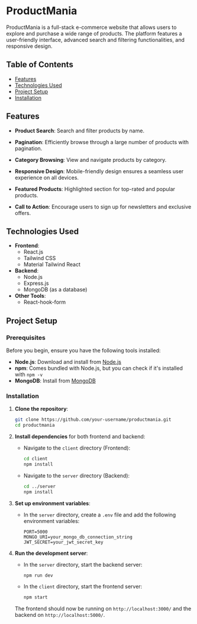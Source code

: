 # ProductMania

ProductMania is a full-stack e-commerce website that allows users to explore and purchase a wide range of products. The platform features a user-friendly interface, advanced search and filtering functionalities, and responsive design.

## Table of Contents

- [Features](#features)
- [Technologies Used](#technologies-used)
- [Project Setup](#project-setup)
- [Installation](#installation)


## Features

- **Product Search**: Search and filter products by name.
- **Pagination**: Efficiently browse through a large number of products with pagination.
- **Category Browsing**: View and navigate products by category.
- **Responsive Design**: Mobile-friendly design ensures a seamless user experience on all devices.
- **Featured Products**: Highlighted section for top-rated and popular products.

- **Call to Action**: Encourage users to sign up for newsletters and exclusive offers.

## Technologies Used

- **Frontend**:
  - React.js
  - Tailwind CSS
  - Material Tailwind React
- **Backend**:
  - Node.js
  - Express.js
  - MongoDB (as a database)
- **Other Tools**:
  - React-hook-form

## Project Setup

### Prerequisites

Before you begin, ensure you have the following tools installed:

- **Node.js**: Download and install from [Node.js](https://nodejs.org/)
- **npm**: Comes bundled with Node.js, but you can check if it's installed with `npm -v`
- **MongoDB**: Install from [MongoDB](https://www.mongodb.com/try/download/community)

### Installation

1. **Clone the repository**:
    ```bash
    git clone https://github.com/your-username/productmania.git
    cd productmania
    ```

2. **Install dependencies** for both frontend and backend:

   - Navigate to the `client` directory (Frontend):
     ```bash
     cd client
     npm install
     ```

   - Navigate to the `server` directory (Backend):
     ```bash
     cd ../server
     npm install
     ```

3. **Set up environment variables**:

   - In the `server` directory, create a `.env` file and add the following environment variables:
     ```
     PORT=5000
     MONGO_URI=your_mongo_db_connection_string
     JWT_SECRET=your_jwt_secret_key
     ```

4. **Run the development server**:

   - In the `server` directory, start the backend server:
     ```bash
     npm run dev
     ```

   - In the `client` directory, start the frontend server:
     ```bash
     npm start
     ```

   The frontend should now be running on `http://localhost:3000/` and the backend on `http://localhost:5000/`.


